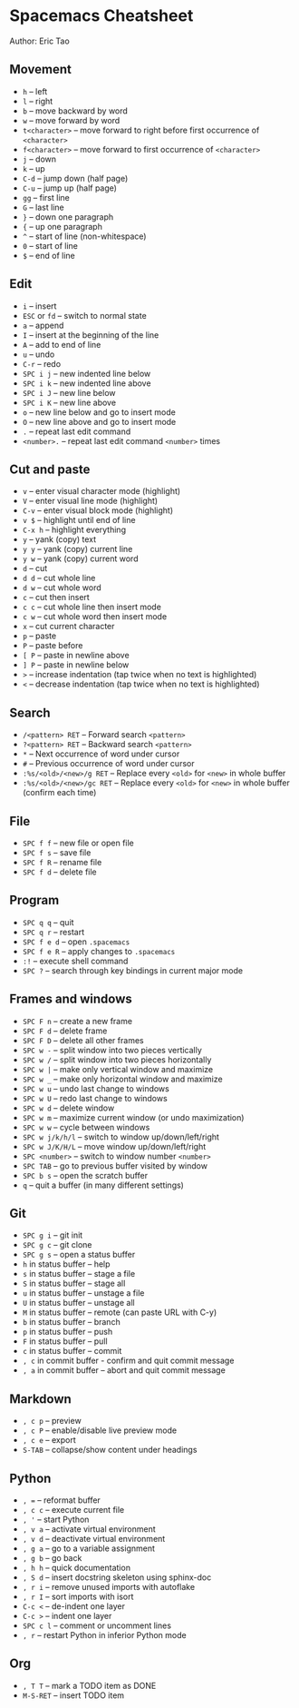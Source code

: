 # Spacemacs Cheatsheet
Author: Eric Tao

## Movement
* `h` – left
* `l` – right
* `b` – move backward by word
* `w` – move forward by word
* `t<character>` – move forward to right before first occurrence of `<character>`
* `f<character>` – move forward to first occurrence of `<character>`
* `j` – down
* `k` – up
* `C-d` – jump down (half page)
* `C-u` – jump up (half page)
* `gg` – first line
* `G` – last line
* `}` – down one paragraph
* `{` – up one paragraph
* `^` – start of line (non-whitespace)
* `0` – start of line
* `$` – end of line

## Edit
* `i` – insert
* `ESC` or `fd` – switch to normal state
* `a` – append
* `I` – insert at the beginning of the line
* `A` – add to end of line
* `u` – undo
* `C-r` – redo
* `SPC i j` – new indented line below
* `SPC i k` – new indented line above
* `SPC i J` – new line below
* `SPC i K` – new line above
* `o` – new line below and go to insert mode
* `O` – new line above and go to insert mode
* `.` – repeat last edit command
* `<number>.` – repeat last edit command `<number>` times

## Cut and paste
* `v` – enter visual character mode (highlight)
* `V` – enter visual line mode (highlight)
* `C-v` – enter visual block mode (highlight)
* `v $` – highlight until end of line
* `C-x h` – highlight everything
* `y` – yank (copy) text
* `y y` – yank (copy) current line
* `y w` – yank (copy) current word
* `d` – cut
* `d d` – cut whole line
* `d w` – cut whole word
* `c` – cut then insert
* `c c` – cut whole line then insert mode
* `c w` – cut whole word then insert mode
* `x` – cut current character
* `p` – paste
* `P` – paste before
* `[ P` – paste in newline above
* `] P` – paste in newline below
* `>` – increase indentation (tap twice when no text is highlighted)
* `<` – decrease indentation (tap twice when no text is highlighted)

## Search
* `/<pattern> RET` – Forward search `<pattern>`
* `?<pattern> RET` – Backward search `<pattern>`
* `*` – Next occurrence of word under cursor
* `#` – Previous occurrence of word under cursor
* `:%s/<old>/<new>/g RET` – Replace every `<old>` for `<new>` in whole buffer
* `:%s/<old>/<new>/gc RET` – Replace every `<old>` for `<new>` in whole buffer (confirm each time)

## File
* `SPC f f` – new file or open file
* `SPC f s` – save file
* `SPC f R` – rename file
* `SPC f d` – delete file

## Program
* `SPC q q` – quit
* `SPC q r` – restart
* `SPC f e d` – open `.spacemacs`
* `SPC f e R` – apply changes to `.spacemacs`
* `:!` – execute shell command
* `SPC ?` – search through key bindings in current major mode

## Frames and windows
* `SPC F n` – create a new frame
* `SPC F d` – delete frame
* `SPC F D` – delete all other frames
* `SPC w -` – split window into two pieces vertically
* `SPC w /` – split window into two pieces horizontally
* `SPC w |` – make only vertical window and maximize
* `SPC w _` – make only horizontal window and maximize
* `SPC w u` – undo last change to windows
* `SPC w U` – redo last change to windows
* `SPC w d` – delete window
* `SPC w m` – maximize current window (or undo maximization)
* `SPC w w` – cycle between windows
* `SPC w j/k/h/l` – switch to window up/down/left/right
* `SPC w J/K/H/L` – move window up/down/left/right
* `SPC <number>` – switch to window number `<number>`
* `SPC TAB` – go to previous buffer visited by window
* `SPC b s` – open the scratch buffer
* `q` – quit a buffer (in many different settings)

## Git
* `SPC g i` – git init
* `SPC g c` – git clone
* `SPC g s` – open a status buffer
* `h` in status buffer – help
* `s` in status buffer – stage a file
* `S` in status buffer – stage all
* `u` in status buffer – unstage a file
* `U` in status buffer – unstage all
* `M` in status buffer – remote (can paste URL with C-y)
* `b` in status buffer – branch
* `p` in status buffer – push
* `F` in status buffer – pull
* `c` in status buffer – commit
* `, c` in commit buffer - confirm and quit commit message
* `, a` in commit buffer – abort and quit commit message

## Markdown
* `, c p` – preview
* `, c P` – enable/disable live preview mode
* `, c e` – export
* `S-TAB` – collapse/show content under headings

## Python
* `, =` – reformat buffer
* `, c c` – execute current file
* `, '` – start Python
* `, v a` – activate virtual environment
* `, v d` – deactivate virtual environment
* `, g a` – go to a variable assignment
* `, g b` – go back
* `, h h` – quick documentation
* `, S d` – insert docstring skeleton using sphinx-doc
* `, r i` – remove unused imports with autoflake
* `, r I` – sort imports with isort
* `C-c <` – de-indent one layer
* `C-c >` – indent one layer
* `SPC c l` – comment or uncomment lines
* `, r` – restart Python in inferior Python mode

## Org
* `, T T` – mark a TODO item as DONE
* `M-S-RET` – insert TODO item
